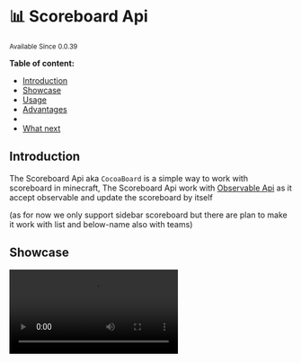 # 📊 Scoreboard Api

<sup>
Available Since 0.0.39
</sup>

**Table of content:**
- [Introduction](#introduction)
- [Showcase](#showcase)
- [Usage](#usage)
- [Advantages](#advantages)
- [](#include-in-your-project)
- [What next](#what-next)

## Introduction
The Scoreboard Api aka `CocoaBoard` is a simple way to work with scoreboard in minecraft,
The Scoreboard Api work with [Observable Api](observable.md) as it accept observable and update the scoreboard by itself

(as for now we only support sidebar scoreboard but there are plan to make it work with list and below-name also with teams)

## Showcase

<video src="scoreboard-showcase.mp4" preview-src="scoreboard-showcase.png" />

<video src="scoreboard-helloworld.mp4" preview-src="scoreboard-hellowolrd.png" />

<video src="scoreboard-system-info.mp4" preview-src="scoreboard-system-info.png" />

## Usage


## Advantages

## Include in your project
<tabs>
<tab title="Standalone">
<tabs>
<tab title="Maven">

```xml
<repositories>
    <repository>
        <id>apartium-releases</id>
        <url>https://nexus.voigon.dev/repository/apartium-releases</url>
    </repository>
</repositories>

<dependencies>
<dependency>
    <groupId>net.apartium.cocoa-beans</groupId>
    <artifactId>scoreboard</artifactId>
    <version>%version%</version>
</dependency>
</dependencies>
```

</tab>

<tab title="Gradle">

```groovy
repositories {
    maven {
        name 'apartium-releases'
        url 'https://nexus.voigon.dev/repository/apartium-releases'
    }
}

dependencies {
    compileOnly("net.apartium.cocoa-beans:scoreboard:%version%")
}
```

</tab>

<tab title="Gradle - Kotlin">

```kotlin
repositories {
    maven {
        name = "apartium-releases"
        url = uri("https://nexus.voigon.dev/repository/apartium-releases")
    }
}

dependencies {
    compileOnly("net.apartium.cocoa-beans:scoreboard:%version%")
}
```

</tab>
</tabs>
</tab>
<tab title="Spigot">
<tabs>
<tab title="Maven">

```xml
<repositories>
    <repository>
        <id>apartium-releases</id>
        <url>https://nexus.voigon.dev/repository/apartium-releases</url>
    </repository>
</repositories>

<dependencies>
<dependency>
    <groupId>net.apartium.cocoa-beans</groupId>
    <artifactId>scoreboard-spigot</artifactId>
    <version>%version%</version>
</dependency>
</dependencies>
```

</tab>

<tab title="Gradle">

```groovy
repositories {
    maven {
        name 'apartium-releases'
        url 'https://nexus.voigon.dev/repository/apartium-releases'
    }
}

dependencies {
    compileOnly("net.apartium.cocoa-beans:scoreboard-spigot:%version%")
}
```

</tab>

<tab title="Gradle - Kotlin">

```kotlin
repositories {
    maven {
        name = "apartium-releases"
        url = uri("https://nexus.voigon.dev/repository/apartium-releases")
    }
}

dependencies {
    compileOnly("net.apartium.cocoa-beans:scoreboard-spigot:%version%")
}
```

</tab>
</tabs>
</tab>
<tab title="Minestom">
<tabs>
<tab title="Maven">

```xml
<repositories>
    <repository>
        <id>apartium-releases</id>
        <url>https://nexus.voigon.dev/repository/apartium-releases</url>
    </repository>
</repositories>

<dependencies>
<dependency>
    <groupId>net.apartium.cocoa-beans</groupId>
    <artifactId>scoreboard-minestom</artifactId>
    <version>%version%</version>
</dependency>
</dependencies>
```

</tab>

<tab title="Gradle">

```groovy
repositories {
    maven {
        name 'apartium-releases'
        url 'https://nexus.voigon.dev/repository/apartium-releases'
    }
}

dependencies {
    compileOnly("net.apartium.cocoa-beans:scoreboard-minestom:%version%")
}
```

</tab>

<tab title="Gradle - Kotlin">

```kotlin
repositories {
    maven {
        name = "apartium-releases"
        url = uri("https://nexus.voigon.dev/repository/apartium-releases")
    }
}

dependencies {
    compileOnly("net.apartium.cocoa-beans:scoreboard-minestom:%version%")
}
```

</tab>
</tabs>
</tab>
</tabs>

## What next
* [Javadocs](https://cocoa-beans.apartium.net/%version%/scoreboard/net/apartium/cocoabeans/scoreboard/package-summary.html)